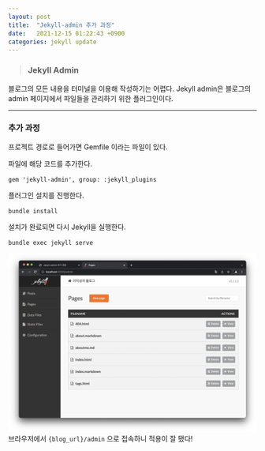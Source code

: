 ```yaml
---
layout: post
title:  "Jekyll-admin 추가 과정"
date:   2021-12-15 01:22:43 +0900
categories: jekyll update
---
```


> ### Jekyll Admin

블로그의 모든 내용을 터미널을 이용해 작성하기는 어렵다.
Jekyll admin은 블로그의 admin 페이지에서 파일들을 관리하기 위한 플러그인이다.

- - -

### 추가 과정

프로젝트 경로로 들어가면 Gemfile 이라는 파일이 있다.

파일에 해당 코드를 추가한다.

    gem 'jekyll-admin', group: :jekyll_plugins

플러그인 설치를 진행한다.

    bundle install

설치가 완료되면 다시 Jekyll을 실행한다.

    bundle exec jekyll serve

![Alt text](/assets/img/Jekyll-admin-screen.png "Git-admin")   
브라우저에서 `{blog_url}/admin` 으로 접속하니 적용이 잘 됐다!